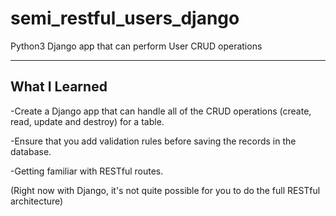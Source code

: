 # semi_restful_users_django
Python3 Django app that can perform User CRUD operations
<hr>
<h2>What I Learned</h2>
<p>-Create a Django app that can handle all of the CRUD operations (create, read, update and destroy) for a table.</p>
<p>-Ensure that you add validation rules before saving the records in the database.</p>
<p>-Getting familiar with RESTful routes.</p>
<p>(Right now with Django, it's not quite possible for you to do the full RESTful architecture)</p>
